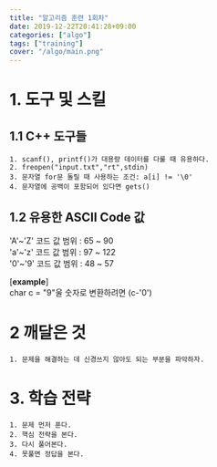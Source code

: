 ```yaml
---
title: "알고리즘 훈련 1회차"
date: 2019-12-22T20:41:28+09:00
categories: ["algo"]
tags: ["training"]
cover: "/algo/main.png"
---
```

# 1. 도구 및 스킬
## 1.1 C++ 도구들
	1. scanf(), printf()가 대용량 데이터를 다룰 때 유용하다.
	2. freopen("input.txt","rt",stdin)
	3. 문자열 for문 돌릴 때 사용하는 조건: a[i] != '\0'
    4. 문자열에 공백이 포함되어 있다면 gets()

## 1.2 유용한 ASCII Code 값
'A'~'Z' 코드 값 범위 : 65 ~ 90 \
'a'~'z' 코드 값 범위 : 97 ~ 122 \
'0'~'9' 코드 값 범위 : 48 ~ 57

[**example**] \
char c = "9"울 숫자로 변환하려면 (c-'0')

# 2 깨달은 것
    1. 문제을 해결하는 데 신경쓰지 않아도 되는 부분을 파악하자.

# 3. 학습 전략
    1. 문제 먼저 푼다.
    2. 핵심 전략을 본다.
    3. 다시 풀어본다.
    4. 못풀면 정답을 본다.


